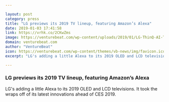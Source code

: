 ```yaml
---

layout: post
category: press
title: "LG previews its 2019 TV lineup, featuring Amazon’s Alexa"
date: 2019-01-03 17:41:58
link: https://vrhk.co/2CKwZms
image: https://venturebeat.com/wp-content/uploads/2019/01/LG-ThinQ-AI-TV-Lifestyle-02.jpg?fit=1263%2C840&strip=all
domain: venturebeat.com
author: "VentureBeat"
icon: https://venturebeat.com/wp-content/themes/vb-news/img/favicon.ico
excerpt: "LG's adding a little Alexa to its 2019 OLED and LCD televisions. It took the wraps off of its latest innovations ahead of CES 2019."

---
```


### LG previews its 2019 TV lineup, featuring Amazon’s Alexa

LG's adding a little Alexa to its 2019 OLED and LCD televisions. It took the wraps off of its latest innovations ahead of CES 2019.